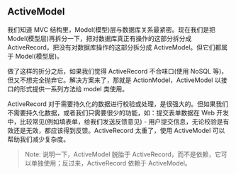 ## ActiveModel

我们知道 MVC 结构里，Model(模型)层与数据库关系最紧密。现在我们是把 Model(模型层)再拆分一下，把对数据库真正有操作的这部分拆分成 ActiveRecord，把没有对数据库操作的这部分拆分成 ActiveModel。但它们都属于 Model(模型层)。

做了这样的折分之后，如果我们觉得 ActiveRecord 不合味口(使用 NoSQL 等)，但又不想完全抛弃它。解决方案来了，那就是 ActionModel，ActiveModel 以接口的形式提供一系列方法给 model 类使用。

ActiveRecord 对于需要持久化的数据进行校验或处理，是很强大的。但如果我们不需要持久化数据，或者我们只需要很少的功能，如：提交表单数据在 Web 开发中，比较常见(例如填表单，给我们发送反馈意见) - 用户提交信息，无论校验是有效还是无效，都应该得到反馈。ActiveRecord 太重了，使用 ActiveModel 可以帮助我们减少复杂度。

> Note: 说明一下，ActiveModel 脱胎于 ActiveRecord，而不是依赖，它可以单独使用；反过来，ActiveRecord 依赖于 ActiveModel。

